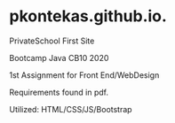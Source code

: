 # pkontekas.github.io.
PrivateSchool First Site

Bootcamp Java CB10 2020

1st Assignment for Front End/WebDesign

Requirements found in pdf.

Utilized:
HTML/CSS/JS/Bootstrap
